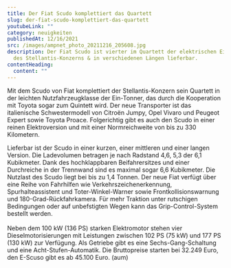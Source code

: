 ```yaml
---
title: Der Fiat Scudo komplettiert das Quartett
slug: der-fiat-scudo-komplettiert-das-quartett
youtubeLink: ""
category: neuigkeiten
publishedAt: 12/16/2021
src: /images/ampnet_photo_20211216_205608.jpg
description: Der Fiat Scudo ist vierter im Quartett der elektrischen Ein-Tonner
  des Stellantis-Konzerns & in verschiedenen Längen lieferbar.
contentHeading:
  content: ""
---
```

Mit dem Scudo von Fiat komplettiert der Stellantis-Konzern sein Quartett in der leichten Nutzfahrzeugklasse der Ein-Tonner, das durch die Kooperation mit Toyota sogar zum Quintett wird. Der neue Transporter ist das italienische Schwestermodell von Citroën Jumpy, Opel Vivaro und Peugeot Expert sowie Toyota Proace. Folgerichtig gibt es auch den Scudo in einer reinen Elektroversion und mit einer Normreichweite von bis zu 330 Kilometern.

Lieferbar ist der Scudo in einer kurzen, einer mittleren und einer langen Version. Die Ladevolumen betragen je nach Radstand 4,6, 5,3 der 6,1 Kubikmeter. Dank des hochklappbaren Beifahrersitzes und einer Durchreiche in der Trennwand sind es maximal sogar 6,6 Kubikmeter. Die Nutzlast des Scudo liegt bei bis zu 1,4 Tonnen. Der neue Fiat verfügt über eine Reihe von Fahrhilfen wie Verkehrszeichenerkennung, Spurhalteassistent und Toter-Winkel-Warner sowie Frontkollisionswarnung und 180-Grad-Rückfahrkamera. Für mehr Traktion unter rutschigen Bedingungen oder auf unbefstigten Wegen kann das Grip-Control-System bestellt werden.\
\
Neben dem 100 kW (136 PS) starken Elektromotor stehen vier Dieselmotorisierungen mit Leistungen zwischen 102 PS (75 kW) und 177 PS (130 kW) zur Verfügung. Als Getriebe gibt es eine Sechs-Gang-Schaltung und eine Acht-Stufen-Automatik. Die Bruttopreise starten bei 32.249 Euro, den E-Scuso gibt es ab 45.100 Euro. (aum)